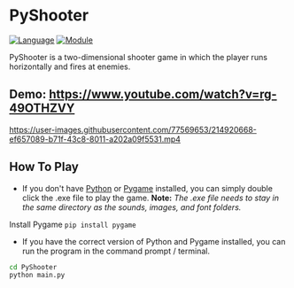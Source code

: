 # PyShooter

[![Language](https://img.shields.io/badge/language-python-blue.svg?style=flat)](https://www.python.org)
[![Module](https://img.shields.io/badge/module-pygame-brightgreen.svg?style=flat)](http://www.pygame.org/news.html)

PyShooter is a two-dimensional shooter game in which the player runs horizontally and fires at enemies.

## Demo: https://www.youtube.com/watch?v=rg-49OTHZVY 

https://user-images.githubusercontent.com/77569653/214920668-ef657089-b71f-43c8-8011-a202a09f5531.mp4

<!---
<a href="https://www.youtube.com/watch?v=rg-49OTHZVY">
<img src="https://raw.githubusercontent.com/SamirPaulb/assets/main/pygame-youtube-video-thumbnail.jpg" alt="PyShooter Demo YouTube" width="700" height="370">
</a>
-->

## How To Play

- If you don't have [Python](https://www.python.org/downloads/) or [Pygame](http://www.pygame.org/download.shtml) installed, you can simply double click the .exe file to play the game.
  **Note:** _The .exe file needs to stay in the same directory as the sounds, images, and font folders._

Install Pygame ```pip install pygame```

- If you have the correct version of Python and Pygame installed, you can run the program in the command prompt / terminal.

```bash
cd PyShooter
python main.py
```

